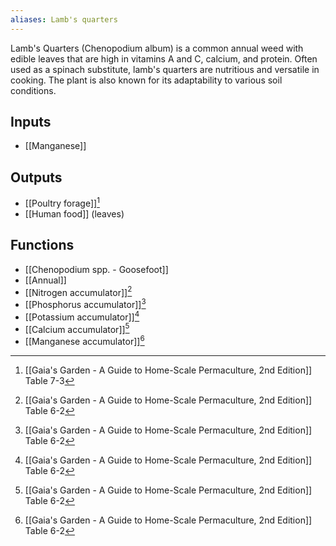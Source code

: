 ```yaml
---
aliases: Lamb's quarters
---
```

Lamb's Quarters (Chenopodium album) is a common annual weed with edible leaves that are high in vitamins A and C, calcium, and protein. Often used as a spinach substitute, lamb's quarters are nutritious and versatile in cooking. The plant is also known for its adaptability to various soil conditions.
## Inputs
- [[Manganese]]

## Outputs
- [[Poultry forage]][^1]
- [[Human food]] (leaves)

## Functions
- [[Chenopodium spp. - Goosefoot]]
- [[Annual]]
- [[Nitrogen accumulator]][^2]
- [[Phosphorus accumulator]][^2]
- [[Potassium accumulator]][^2]
- [[Calcium accumulator]][^2]
- [[Manganese accumulator]][^2]

[^1]: [[Gaia's Garden - A Guide to Home-Scale Permaculture, 2nd Edition]] Table 7-3
[^2]: [[Gaia's Garden - A Guide to Home-Scale Permaculture, 2nd Edition]] Table 6-2
